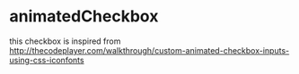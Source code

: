 animatedCheckbox
================

this checkbox is inspired from http://thecodeplayer.com/walkthrough/custom-animated-checkbox-inputs-using-css-iconfonts
